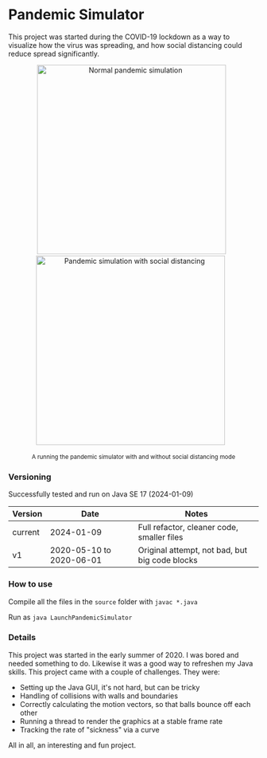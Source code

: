 # Pandemic Simulator

This project was started during the COVID-19 lockdown as a way to visualize how the virus was spreading, and how social distancing could reduce spread significantly.

<div align="center">
    &nbsp;&nbsp;
    <img width="380" alt="Normal pandemic simulation" src="https://github.com/pxv8780/pandemic-simulator/assets/22942635/a8ddf910-c79f-43b3-b014-1c150ee4f56b">
    &nbsp;&nbsp;&nbsp;&nbsp;
    <img width="380" alt="Pandemic simulation with social distancing" src="https://github.com/pxv8780/pandemic-simulator/assets/22942635/aa920814-404d-40cc-aaaf-ef176464a877">
    &nbsp;&nbsp;
    <br>
    <p><sup>A running the pandemic simulator with and without social distancing mode</sup></p>
</div>

### Versioning

Successfully tested and run on Java SE 17 (2024-01-09)

| Version | Date | Notes |
| ------- | ---- | ----- |
| current | 2024-01-09 | Full refactor, cleaner code, smaller files |
| v1 | 2020-05-10 to 2020-06-01 | Original attempt, not bad, but big code blocks |

### How to use

Compile all the files in the `source` folder with `javac *.java`

Run as `java LaunchPandemicSimulator`

### Details

This project was started in the early summer of 2020. I was bored and needed something to do. Likewise it was a good way to refreshen my Java skills. This project came with a couple of challenges. They were:

- Setting up the Java GUI, it's not hard, but can be tricky
- Handling of collisions with walls and boundaries
- Correctly calculating the motion vectors, so that balls bounce off each other
- Running a thread to render the graphics at a stable frame rate
- Tracking the rate of "sickness" via a curve

All in all, an interesting and fun project.
